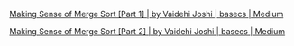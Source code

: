 
[Making Sense of Merge Sort [Part 1] | by Vaidehi Joshi | basecs | Medium](https://medium.com/basecs/making-sense-of-merge-sort-part-1-49649a143478)

[Making Sense of Merge Sort [Part 2] | by Vaidehi Joshi | basecs | Medium](https://medium.com/basecs/making-sense-of-merge-sort-part-2-be8706453209)
